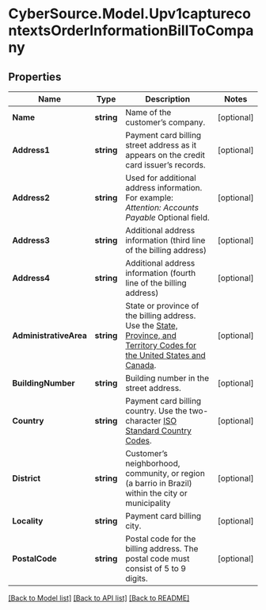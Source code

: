 # CyberSource.Model.Upv1capturecontextsOrderInformationBillToCompany
## Properties

Name | Type | Description | Notes
------------ | ------------- | ------------- | -------------
**Name** | **string** | Name of the customer’s company. | [optional] 
**Address1** | **string** | Payment card billing street address as it appears on the credit card issuer’s records.  | [optional] 
**Address2** | **string** | Used for additional address information. For example: _Attention: Accounts Payable_ Optional field.  | [optional] 
**Address3** | **string** | Additional address information (third line of the billing address) | [optional] 
**Address4** | **string** | Additional address information (fourth line of the billing address)  | [optional] 
**AdministrativeArea** | **string** | State or province of the billing address. Use the [State, Province, and Territory Codes for the United States and Canada](https://developer.cybersource.com/library/documentation/sbc/quickref/states_and_provinces.pdf).  | [optional] 
**BuildingNumber** | **string** | Building number in the street address.  | [optional] 
**Country** | **string** | Payment card billing country. Use the two-character [ISO Standard Country Codes](http://apps.cybersource.com/library/documentation/sbc/quickref/countries_alpha_list.pdf).  | [optional] 
**District** | **string** | Customer’s neighborhood, community, or region (a barrio in Brazil) within the city or municipality  | [optional] 
**Locality** | **string** | Payment card billing city.  | [optional] 
**PostalCode** | **string** | Postal code for the billing address. The postal code must consist of 5 to 9 digits.  | [optional] 

[[Back to Model list]](../README.md#documentation-for-models) [[Back to API list]](../README.md#documentation-for-api-endpoints) [[Back to README]](../README.md)

